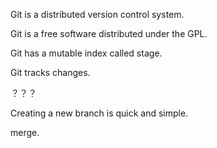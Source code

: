 Git is a distributed version control system.

Git is a free software distributed under the GPL.

Git has a mutable index called stage.

Git tracks changes.

？？？

Creating a new branch is quick and simple.

merge.